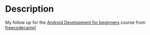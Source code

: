 # Description
My follow up for the [Android Development for beginners](https://youtu.be/fis26HvvDII) course from [freecodecamp!](freecodecamp.com)